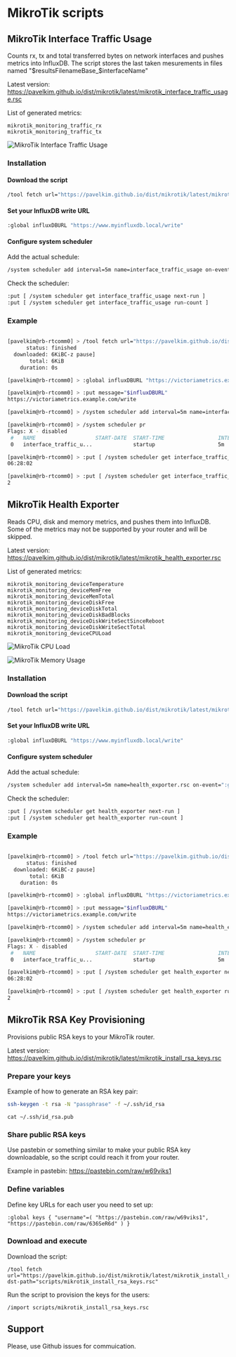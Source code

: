 # MikroTik scripts

## MikroTik Interface Traffic Usage

Counts rx, tx and total transferred bytes on network interfaces and pushes metrics into InfluxDB.
The script stores the last taken mesurements in files named "$resultsFilenameBase_$interfaceName"

Latest version: https://pavelkim.github.io/dist/mikrotik/latest/mikrotik_interface_traffic_usage.rsc

List of generated metrics:
```
mikrotik_monitoring_traffic_rx
mikrotik_monitoring_traffic_tx
```

![MikroTik Interface Traffic Usage](/doc/mikrotik_interface_traffic_usage.png?raw=true "Grafana — MikroTik Interface Traffic")


### Installation

#### Download the script

```bash
/tool fetch url="https://pavelkim.github.io/dist/mikrotik/latest/mikrotik_interface_traffic_usage.rsc" dst-path="scripts/mikrotik_interface_traffic_usage.rsc"
```

#### Set your InfluxDB write URL

```bash
:global influxDBURL "https://www.myinfluxdb.local/write"
```

#### Configure system scheduler

Add the actual schedule:
```bash
/system scheduler add interval=5m name=interface_traffic_usage on-event=":global influxDBURL $influxDBURL; /import scripts/mikrotik_interface_traffic_usage.rsc" policy=read,write,test start-time=startup
```

Check the scheduler:
```bash 
:put [ /system scheduler get interface_traffic_usage next-run ]
:put [ /system scheduler get interface_traffic_usage run-count ]
```

### Example

```bash

[pavelkim@rb-rtcomm0] > /tool fetch url="https://pavelkim.github.io/dist/mikrotik/latest/mikrotik_interface_traffic_usage.rsc" dst-path="scripts/mikrotik_interface_traffic_usage.rsc"
      status: finished
  downloaded: 6KiBC-z pause]
       total: 6KiB
    duration: 0s

[pavelkim@rb-rtcomm0] > :global influxDBURL "https://victoriametrics.example.com/write"

[pavelkim@rb-rtcomm0] > :put message="$influxDBURL"
https://victoriametrics.example.com/write

[pavelkim@rb-rtcomm0] > /system scheduler add interval=5m name=interface_traffic_usage on-event=":global influxDBURL $influxDBURL; /import scripts/mikrotik_interface_traffic_usage.rsc" policy=read,write,test start-time=startup

[pavelkim@rb-rtcomm0] > /system scheduler pr
Flags: X - disabled 
 #   NAME                   START-DATE  START-TIME                 INTERVAL             ON-EVENT                  RUN-COUNT
 0   interface_traffic_u...             startup                    5m                   /import scripts/mikro...          0

[pavelkim@rb-rtcomm0] > :put [ /system scheduler get interface_traffic_usage next-run ]
06:28:02

[pavelkim@rb-rtcomm0] > :put [ /system scheduler get interface_traffic_usage run-count ]
2
```

## MikroTik Health Exporter

Reads CPU, disk and memory metrics, and pushes them into InfluxDB.
Some of the metrics may not be supported by your router and will be skipped.

Latest version: https://pavelkim.github.io/dist/mikrotik/latest/mikrotik_health_exporter.rsc

List of generated metrics:
```
mikrotik_monitoring_deviceTemperature
mikrotik_monitoring_deviceMemFree
mikrotik_monitoring_deviceMemTotal
mikrotik_monitoring_deviceDiskFree
mikrotik_monitoring_deviceDiskTotal
mikrotik_monitoring_deviceDiskBadBlocks
mikrotik_monitoring_deviceDiskWriteSectSinceReboot
mikrotik_monitoring_deviceDiskWriteSectTotal
mikrotik_monitoring_deviceCPULoad
```

![MikroTik CPU Load](/doc/mikrotik_health_exporter_cpu.png?raw=true "Grafana — MikroTik CPU Load")


![MikroTik Memory Usage](/doc/mikrotik_health_exporter_mem.png?raw=true "Grafana — MikroTik Memory Usage")


### Installation

#### Download the script

```bash
/tool fetch url="https://pavelkim.github.io/dist/mikrotik/latest/mikrotik_health_exporter.rsc" dst-path="scripts/mikrotik_health_exporter.rsc"
```

#### Set your InfluxDB write URL

```bash
:global influxDBURL "https://www.myinfluxdb.local/write"
```

#### Configure system scheduler

Add the actual schedule:
```bash
/system scheduler add interval=5m name=health_exporter.rsc on-event=":global influxDBURL $influxDBURL; /import scripts/mikrotik_health_exporter.rsc" policy=read,write,test start-time=startup
```

Check the scheduler:
```bash 
:put [ /system scheduler get health_exporter next-run ]
:put [ /system scheduler get health_exporter run-count ]
```

### Example

```bash

[pavelkim@rb-rtcomm0] > /tool fetch url="https://pavelkim.github.io/dist/mikrotik/latest/mikrotik_health_exporter.rsc" dst-path="scripts/mikrotik_health_exporter.rsc"
      status: finished
  downloaded: 6KiBC-z pause]
       total: 6KiB
    duration: 0s

[pavelkim@rb-rtcomm0] > :global influxDBURL "https://victoriametrics.example.com/write"

[pavelkim@rb-rtcomm0] > :put message="$influxDBURL"
https://victoriametrics.example.com/write

[pavelkim@rb-rtcomm0] > /system scheduler add interval=5m name=health_exporter on-event=":global influxDBURL $influxDBURL; /import scripts/mikrotik_health_exporter.rsc" policy=read,write,test start-time=startup

[pavelkim@rb-rtcomm0] > /system scheduler pr
Flags: X - disabled 
 #   NAME                   START-DATE  START-TIME                 INTERVAL             ON-EVENT                  RUN-COUNT
 0   interface_traffic_u...             startup                    5m                   /import scripts/mikro...          0

[pavelkim@rb-rtcomm0] > :put [ /system scheduler get health_exporter next-run ]
06:28:02

[pavelkim@rb-rtcomm0] > :put [ /system scheduler get health_exporter run-count ]
2
```

## MikroTik RSA Key Provisioning

Provisions public RSA keys to your MikroTik router.

Latest version: https://pavelkim.github.io/dist/mikrotik/latest/mikrotik_install_rsa_keys.rsc

### Prepare your keys

Example of how to generate an RSA key pair:

```bash
ssh-keygen -t rsa -N "passphrase" -f ~/.ssh/id_rsa
```

```
cat ~/.ssh/id_rsa.pub
```

### Share public RSA keys

Use pastebin or something similar to make your public RSA key downloadable, so the script could reach it from your router.

Example in pastebin: https://pastebin.com/raw/w69viks1

### Define variables

Define key URLs for each user you need to set up:
```
:global keys { "username"=( "https://pastebin.com/raw/w69viks1", "https://pastebin.com/raw/636SeR6d" ) }
```

### Download and execute

Download the script:
```
/tool fetch url="https://pavelkim.github.io/dist/mikrotik/latest/mikrotik_install_rsa_keys.rsc" dst-path="scripts/mikrotik_install_rsa_keys.rsc"
```

Run the script to provision the keys for the users:
```
/import scripts/mikrotik_install_rsa_keys.rsc
```

## Support

Please, use Github issues for commuication.
